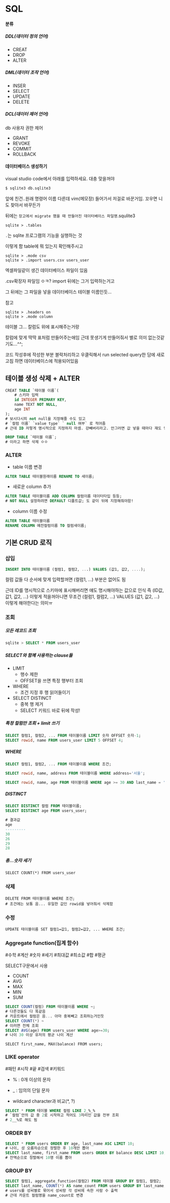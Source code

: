 # SQL

#### 분류

##### DDL(데이터 정의 언어)

- CREAT
- DROP
- ALTER

##### DML(데이터 조작 언어)

- INSER
- SELECT
- UPDATE
- DELETE

##### DCL(데이터 제어 언어)

db 사용자 권한 제어

- GRANT
- REVOKE
- COMMIT
- ROLLBACK



#### 데이터베이스 생성하기

visual studio code에서 아래를 입력하세요. 대충 맞을꺼야

```bash
$ sqlite3 db.sqlite3
```

앞에 친건..원래 명령어 이름 다른데 vim(메모장) 들어가서 저걸로 바꾼거임. 꼬우면 니도 찾아서 바꾸든가

뒤에는 `장고에서 migrate 했을 때 만들어진 데이터베이스 파일명`.squlite3

```sqlite
sqlite > .tables
```

`.`는 sqlite 프로그램의 기능을 실행하는 것

이렇게 함 table에 뭐 있는지 확인해주시고

```sqlite
sqlite > .mode csv
sqlite > .import users.csv users_user
```

엑셀파일같이 생긴 데이터베이스 파일이 있음

.csv확장자 파일임 ㅇㅋ? import 뒤에는 그거 입력하는거고

그 뒤에는 그 파일을 넣을 데이터베이스 테이블 이름인듯...



참고

```sqlite
sqlite > .headers on
sqlite > .mode column
```

테이블 그... 칼럼도 위에 표시해주는거랑

칼럼에 맞게 딱딱 표처럼 만들어주는애임 근데 못생기게 만들어줘서 별로 의미 없는것같기도...^^;



코드 작성후에 작성한 부분 블락처리하고 우클릭해서 run selected query한 담에 새로고침 하면 데이터베이스에 적용되어있음



## 테이블 생성 삭제 + ALTER

````sql
CREAT TABLE `테이블 이름`(
    # 스키마 입력
	id INTEGER PRIMARY KEY,
	name TEXT NOT NULL,
    age INT 
);
# 보시다시피 not null을 지정해줄 수도 있고
# `컬럼 이름` `value type` ` null 여부` 로 적어줌
# 근데 ID 저렇게 명시적으로 지정하지 마셈. 걍빼버리라고. 안그러면 값 넣을 때마다 쟤도 명시해야하거든. 무슨뜻인지는 밑에 crud에서!
````

```sql
DROP TABLE `테이블 이름`;
# 이라고 하면 삭제 ㅇㅇ
```



### ALTER

- table 이름 변경

```sql
ALTER TABLE 테이블원래이름 RENAME TO 새이름;
```

- 새로운 column 추가

```sql
ALTER TABLE 테이블이름 ADD COLUMN 컬럼이름 데이터타입 등등;
# NOT NULL 설정하려면 DEFAULT 디폴트값; 도 같이 뒤에 지정해줘야함!
```



- column 이름 수정

```sql
ALTER TABLE 테이블이름
RENAME COLUMN 예전컬럼이름 TO 컬럼새이름;
```



## 기본 CRUD 로직

### 삽입

```sql
INSERT INTO 테이블이름 (컬럼1, 컬럼2, ...) VALUES (값1, 값2, ....);
```

컬럼 값들 다 순서에 맞게 입력할꺼면 (컬럼1, ...) 부분은 없어도 됨

근데 ID를 명시적으로 스키마에 표시해버리면 얘도 명시해야하는 값으로 인식 즉 (ID값, 값1, 값2, ...) 이렇게 적을꺼아니면 무조건 (컬럼1, 컬럼2, ...) VALUES (값1, 값2, ...) 이렇게 해야한다는 의미ㅠ



### 조회

##### 모든 레코드 조회

```sql
sqlite > SELECT * FROM users_user
```



##### SELECT와 함꼐 사용하는 clause들

- LIMIT
  - 행수 제한
  - OFFSET을 쓰면 특정 행부터 조회
- WHERE
  - 조건 지정 후 행 읽어들이기
- SELECT DISTINCT
  - 중복 행 제거
  - SELECT 키워드 바로 뒤에 작성!



##### 특정 컬럼만 조회 + limit 쓰기

```sql
SELECT 컬럼1, 컬럼2, ... FROM 테이블이름 LIMIT 숫자 OFFSET 숫자-1;
SELECT rowid, name FROM users_user LIMIT 5 OFFSET 4;
```

##### WHERE

```sql
SELECT 컬럼1, 컬럼2, ... FROM 테이블이름 WHERE 조건; 

SELECT rowid, name, address FROM 테이블이름 WHERE address='서울';

SELECT rowid, name, age FROM 테이블이름 WHERE age >= 30 AND last_name = '김';
```

##### DISTINCT

```sql
SELECT DISTINCT 컬럼 FROM 테이블이름;
SELECT DISTINCT age FROM users_user;

# 결과값
age
---------
30
26
29
28
```



##### 총...숫자 세기

```
SELECT COUNT(*) FROM users_user
```





### 삭제

```
DELETE FROM 테이블이름 WHERE 조건;
# 조건에는 보통 음... 유일한 값인 rowid을 넣어줘서 삭제함
```



### 수정

```
UPDATE 테이블이름 SET 컬럼1=값1, 컬럼2=값2, ... WHERE 조건;
```



### Aggregate function(집계 함수)

#수학 #계산 #숫자 #세기 #최대값 #최소값 #합 #평균 

SELECT구문에서 사용

- COUNT
- AVG
- MAX
- MIN
- SUM

```sql
SELECT COUNT(컬럼) FROM 테이블이름 WHERE ~;
# 다른것들도 다 똑같음
# 카운트에서 컬럼은 음... 아마 중복빼고 조회하는거인듯
SELECT COUNT(*) ~
# 이러면 전체 조회
SELECT AVG(age) FROM users_user WHERE age>=30;
# 나이 30 이상 유저의 평균 나이 계산
```

```
SELECT first_name, MAX(balance) FROM users;
```



### LIKE operator

#패턴 #시작 #끝 #검색 #키워드

- % : 0개 이상의 문자

- _ : 임의의 단일 문자
- wildcard character과 비교(*, ?)

```sql
SELECT * FROM 테이블 WHERE 컬럼 LIKE 2_%_%
# `컬럼`안의 값 중 2로 시작하고 적어도 3자리인 값을 전부 조회
# 2__%로 해도 됨
```



### ORDER BY

```sql
SELECT * FROM users ORDER BY age, last_name ASC LIMIT 10;
# 나이, 성 오름차순으로 정렬한 후 10개만 뽑아
SELECT last_name, first_name FROM users ORDER BY balance DESC LIMIT 10;
# 잔액순으로 정렬해서 10명 이름 뽑아
```



### GROUP BY

```sql
SELECT 컬럼1, aggregate_function(컬럼2) FROM 테이블 GROUP BY 컬럼1, 컬럼2;
SELECT last_name, COUNT(*) AS name_count FROM users GROUP BY last_name;
# users를 성씨별로 묶어서 성씨랑 각 성씨에 속한 사람 수 출력
# 근데 카운트 컬럼명을 name_count로 변경
```



